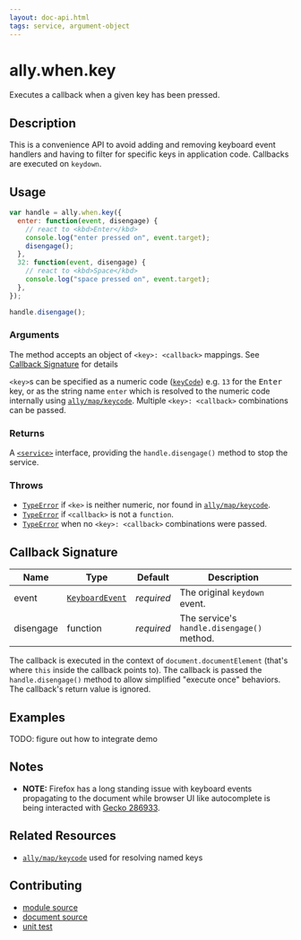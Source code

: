 ```yaml
---
layout: doc-api.html
tags: service, argument-object
---
```


# ally.when.key

Executes a callback when a given key has been pressed.


## Description

This is a convenience API to avoid adding and removing keyboard event handlers and having to filter for specific keys in application code. Callbacks are executed on `keydown`.


## Usage

```js
var handle = ally.when.key({
  enter: function(event, disengage) {
    // react to <kbd>Enter</kbd>
    console.log("enter pressed on", event.target);
    disengage();
  },
  32: function(event, disengage) {
    // react to <kbd>Space</kbd>
    console.log("space pressed on", event.target);
  },
});

handle.disengage();
```

### Arguments

The method accepts an object of `<key>: <callback>` mappings. See [Callback Signature](#Callback-Signature) for details

`<key>`s can be specified as a numeric code ([`keyCode`](https://developer.mozilla.org/en-US/docs/Web/API/KeyboardEvent/keyCode)) e.g. `13` for the <kbd>Enter</kbd> key, or as the string name `enter` which is resolved to the numeric code internally using [`ally/map/keycode`](../map/keycode.md). Multiple `<key>: <callback>` combinations can be passed.

### Returns

A [`<service>`](../concepts.md#Service) interface, providing the `handle.disengage()` method to stop the service.

### Throws

* [`TypeError`](https://developer.mozilla.org/en-US/docs/Web/JavaScript/Reference/Global_Objects/TypeError) if `<ke>` is neither numeric, nor found in [`ally/map/keycode`](../map/keycode.md).
* [`TypeError`](https://developer.mozilla.org/en-US/docs/Web/JavaScript/Reference/Global_Objects/TypeError) if `<callback>` is not a `function`.
* [`TypeError`](https://developer.mozilla.org/en-US/docs/Web/JavaScript/Reference/Global_Objects/TypeError) when no `<key>: <callback>` combinations were passed.

## Callback Signature

| Name | Type | Default | Description |
| ---- | ---- | ------- | ----------- |
| event | [`KeyboardEvent`](https://developer.mozilla.org/en-US/docs/Web/API/KeyboardEvent) | *required* | The original `keydown` event. |
| disengage | function | *required* | The service's `handle.disengage()` method. |

The callback is executed in the context of `document.documentElement` (that's where `this` inside the callback points to). The callback is passed the `handle.disengage()` method to allow simplified "execute once" behaviors. The callback's return value is ignored.


## Examples

TODO: figure out how to integrate demo


## Notes

* **NOTE:** Firefox has a long standing issue with keyboard events propagating to the document while browser UI like autocomplete is being interacted with [Gecko 286933](https://bugzilla.mozilla.org/show_bug.cgi?id=286933).


## Related Resources

* [`ally/map/keycode`](../map/keycode.md) used for resolving named keys


## Contributing

* [module source](https://github.com/medialize/ally.js/blob/master/src/when/key.js)
* [document source](https://github.com/medialize/ally.js/blob/master/docs/api/when/key.md)
* [unit test](https://github.com/medialize/ally.js/blob/master/test/unit/when.key.test.js)

